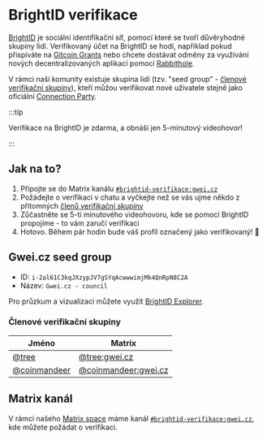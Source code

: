 # BrightID verifikace

[BrightID](https://www.brightid.org/) je sociální identifikační síť, pomocí které se tvoří důvěryhodné skupiny lidí. Verifikovaný účet na BrightID se hodí, například pokud přispíváte na [Gitcoin Grants](https://gitcoin.co/grants/) nebo chcete dostávat odměny za využívání nových decentralizovaných aplikací pomocí [Rabbithole](https://rabbithole.gg/).

V rámci naší komunity existuje skupina lidí (tzv. "seed group" - [členové verifikační skupiny](#členové-verifikační-skupiny)), kteří můžou verifikovat nové uživatele stejně jako oficiální [Connection Party](https://meet.brightid.org/#/).


:::tip

Verifikace na BrightID je zdarma, a obnáší jen 5-minutový videohovor!

:::

## Jak na to?

1. Připojte se do Matrix kanálu [`#brightid-verifikace:gwei.cz`](https://matrix.to/#/#brightid-verifikace:gwei.cz)
2. Požádejte o verifikaci v chatu a vyčkejte než se vás ujme někdo z přítomných [členů verifikační skupiny](#členové-verifikační-skupiny)
3. Zůčastněte se 5-ti minutového videohovoru, kde se pomocí BrightID propojíme - to vám zaručí verifikaci
4. Hotovo. Během pár hodin bude váš profil označený jako verifikovaný! :tada:

## Gwei.cz seed group

* ID: `i-2al61C3kqJXzypJV7gSYqAcwwwimjMk4QnRpN8C2A`
* Název: `Gwei.cz - council`

Pro průzkum a vizualizaci můžete využít [BrightID Explorer](https://explorer.brightid.org/).

### Členové verifikační skupiny

| Jméno                                               | Matrix         |
| --------------------------------------------------- | -------------- |
| [@tree](https://forum.gwei.cz/u/tree)               | [@tree:gwei.cz](https://matrix.to/#/@tree:gwei.cz) |
| [@coinmandeer](https://forum.gwei.cz/u/coinmandeer) | [@coinmandeer:gwei.cz](https://matrix.to/#/@coinmandeer:gwei.cz) |

## Matrix kanál

V rámci našeho [Matrix space](/komunita/komunikacni-kanaly/matrix) máme kanál [`#brightid-verifikace:gwei.cz`](https://matrix.to/#/#brightid-verifikace:gwei.cz), kde můžete požádat o verifikaci.

